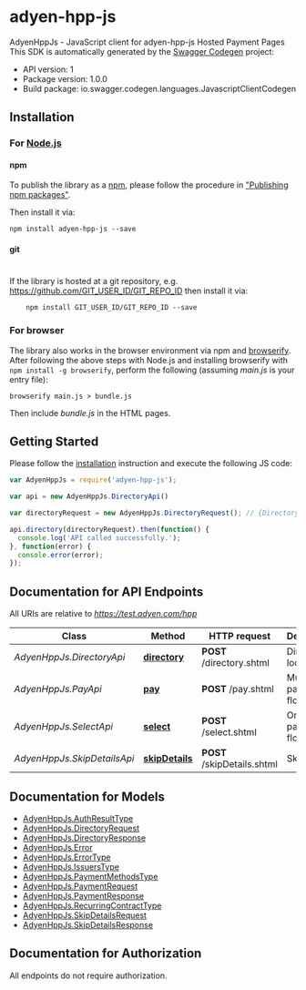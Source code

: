 # adyen-hpp-js

AdyenHppJs - JavaScript client for adyen-hpp-js
Hosted Payment Pages
This SDK is automatically generated by the [Swagger Codegen](https://github.com/swagger-api/swagger-codegen) project:

- API version: 1
- Package version: 1.0.0
- Build package: io.swagger.codegen.languages.JavascriptClientCodegen

## Installation

### For [Node.js](https://nodejs.org/)

#### npm

To publish the library as a [npm](https://www.npmjs.com/),
please follow the procedure in ["Publishing npm packages"](https://docs.npmjs.com/getting-started/publishing-npm-packages).

Then install it via:

```shell
npm install adyen-hpp-js --save
```

#### git
#
If the library is hosted at a git repository, e.g.
https://github.com/GIT_USER_ID/GIT_REPO_ID
then install it via:

```shell
    npm install GIT_USER_ID/GIT_REPO_ID --save
```

### For browser

The library also works in the browser environment via npm and [browserify](http://browserify.org/). After following
the above steps with Node.js and installing browserify with `npm install -g browserify`,
perform the following (assuming *main.js* is your entry file):

```shell
browserify main.js > bundle.js
```

Then include *bundle.js* in the HTML pages.

## Getting Started

Please follow the [installation](#installation) instruction and execute the following JS code:

```javascript
var AdyenHppJs = require('adyen-hpp-js');

var api = new AdyenHppJs.DirectoryApi()

var directoryRequest = new AdyenHppJs.DirectoryRequest(); // {DirectoryRequest} The Directory Request

api.directory(directoryRequest).then(function() {
  console.log('API called successfully.');
}, function(error) {
  console.error(error);
});


```

## Documentation for API Endpoints

All URIs are relative to *https://test.adyen.com/hpp*

Class | Method | HTTP request | Description
------------ | ------------- | ------------- | -------------
*AdyenHppJs.DirectoryApi* | [**directory**](docs/DirectoryApi.md#directory) | **POST** /directory.shtml | Directory lookup
*AdyenHppJs.PayApi* | [**pay**](docs/PayApi.md#pay) | **POST** /pay.shtml | Multi-page payment flow
*AdyenHppJs.SelectApi* | [**select**](docs/SelectApi.md#select) | **POST** /select.shtml | One-page payment flow
*AdyenHppJs.SkipDetailsApi* | [**skipDetails**](docs/SkipDetailsApi.md#skipDetails) | **POST** /skipDetails.shtml | Skip HPP


## Documentation for Models

 - [AdyenHppJs.AuthResultType](docs/AuthResultType.md)
 - [AdyenHppJs.DirectoryRequest](docs/DirectoryRequest.md)
 - [AdyenHppJs.DirectoryResponse](docs/DirectoryResponse.md)
 - [AdyenHppJs.Error](docs/Error.md)
 - [AdyenHppJs.ErrorType](docs/ErrorType.md)
 - [AdyenHppJs.IssuersType](docs/IssuersType.md)
 - [AdyenHppJs.PaymentMethodsType](docs/PaymentMethodsType.md)
 - [AdyenHppJs.PaymentRequest](docs/PaymentRequest.md)
 - [AdyenHppJs.PaymentResponse](docs/PaymentResponse.md)
 - [AdyenHppJs.RecurringContractType](docs/RecurringContractType.md)
 - [AdyenHppJs.SkipDetailsRequest](docs/SkipDetailsRequest.md)
 - [AdyenHppJs.SkipDetailsResponse](docs/SkipDetailsResponse.md)


## Documentation for Authorization

 All endpoints do not require authorization.

